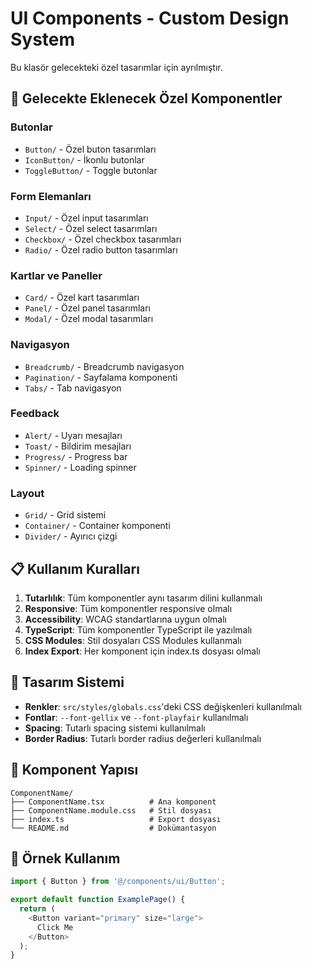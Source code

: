 # UI Components - Custom Design System

Bu klasör gelecekteki özel tasarımlar için ayrılmıştır.

## 🎨 Gelecekte Eklenecek Özel Komponentler

### Butonlar
- `Button/` - Özel buton tasarımları
- `IconButton/` - İkonlu butonlar
- `ToggleButton/` - Toggle butonlar

### Form Elemanları
- `Input/` - Özel input tasarımları
- `Select/` - Özel select tasarımları
- `Checkbox/` - Özel checkbox tasarımları
- `Radio/` - Özel radio button tasarımları

### Kartlar ve Paneller
- `Card/` - Özel kart tasarımları
- `Panel/` - Özel panel tasarımları
- `Modal/` - Özel modal tasarımları

### Navigasyon
- `Breadcrumb/` - Breadcrumb navigasyon
- `Pagination/` - Sayfalama komponenti
- `Tabs/` - Tab navigasyon

### Feedback
- `Alert/` - Uyarı mesajları
- `Toast/` - Bildirim mesajları
- `Progress/` - Progress bar
- `Spinner/` - Loading spinner

### Layout
- `Grid/` - Grid sistemi
- `Container/` - Container komponenti
- `Divider/` - Ayırıcı çizgi

## 📋 Kullanım Kuralları

1. **Tutarlılık**: Tüm komponentler aynı tasarım dilini kullanmalı
2. **Responsive**: Tüm komponentler responsive olmalı
3. **Accessibility**: WCAG standartlarına uygun olmalı
4. **TypeScript**: Tüm komponentler TypeScript ile yazılmalı
5. **CSS Modules**: Stil dosyaları CSS Modules kullanmalı
6. **Index Export**: Her komponent için index.ts dosyası olmalı

## 🎯 Tasarım Sistemi

- **Renkler**: `src/styles/globals.css`'deki CSS değişkenleri kullanılmalı
- **Fontlar**: `--font-gellix` ve `--font-playfair` kullanılmalı
- **Spacing**: Tutarlı spacing sistemi kullanılmalı
- **Border Radius**: Tutarlı border radius değerleri kullanılmalı

## 📁 Komponent Yapısı

```
ComponentName/
├── ComponentName.tsx          # Ana komponent
├── ComponentName.module.css   # Stil dosyası
├── index.ts                   # Export dosyası
└── README.md                  # Dokümantasyon
```

## 🚀 Örnek Kullanım

```typescript
import { Button } from '@/components/ui/Button';

export default function ExamplePage() {
  return (
    <Button variant="primary" size="large">
      Click Me
    </Button>
  );
}
```

